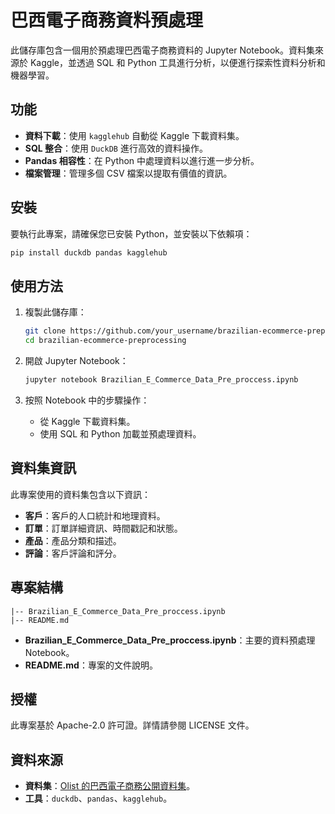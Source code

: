 # 巴西電子商務資料預處理

此儲存庫包含一個用於預處理巴西電子商務資料的 Jupyter Notebook。資料集來源於 Kaggle，並透過 SQL 和 Python 工具進行分析，以便進行探索性資料分析和機器學習。

## 功能
- **資料下載**：使用 `kagglehub` 自動從 Kaggle 下載資料集。
- **SQL 整合**：使用 `DuckDB` 進行高效的資料操作。
- **Pandas 相容性**：在 Python 中處理資料以進行進一步分析。
- **檔案管理**：管理多個 CSV 檔案以提取有價值的資訊。

## 安裝

要執行此專案，請確保您已安裝 Python，並安裝以下依賴項：

```bash
pip install duckdb pandas kagglehub
```

## 使用方法

1. 複製此儲存庫：
   ```bash
   git clone https://github.com/your_username/brazilian-ecommerce-preprocessing.git
   cd brazilian-ecommerce-preprocessing
   ```

2. 開啟 Jupyter Notebook：
   ```bash
   jupyter notebook Brazilian_E_Commerce_Data_Pre_proccess.ipynb
   ```

3. 按照 Notebook 中的步驟操作：
   - 從 Kaggle 下載資料集。
   - 使用 SQL 和 Python 加載並預處理資料。

## 資料集資訊

此專案使用的資料集包含以下資訊：
- **客戶**：客戶的人口統計和地理資料。
- **訂單**：訂單詳細資訊、時間戳記和狀態。
- **產品**：產品分類和描述。
- **評論**：客戶評論和評分。

## 專案結構

```
|-- Brazilian_E_Commerce_Data_Pre_proccess.ipynb
|-- README.md
```

- **Brazilian_E_Commerce_Data_Pre_proccess.ipynb**：主要的資料預處理 Notebook。
- **README.md**：專案的文件說明。

## 授權

此專案基於 Apache-2.0 許可證。詳情請參閱 LICENSE 文件。

## 資料來源

- **資料集**：[Olist 的巴西電子商務公開資料集](https://www.kaggle.com/datasets/olistbr/brazilian-ecommerce)。
- **工具**：`duckdb`、`pandas`、`kagglehub`。

